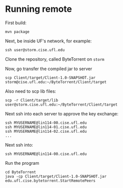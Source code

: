 # Running remote

First build:
```
mvn package
```
    
Next, be inside UF's network, for example:
```
ssh user@storm.cise.ufl.edu
```             

Clone the repository, called ByteTorrent on `storm`


Now, go transfer the compiled jar to server
```
scp Client/target/Client-1.0-SNAPSHOT.jar storm@cise.ufl.edu:~/ByteTorrent/Client/target
```
Also need to scp lib files:
```
scp -r Client/target/lib user@storm.cise.ufl.edu:~/ByteTorrent/Client/target
```

Next ssh into each server to approve the key exchange:
```
ssh MYUSERNAME@lin114-00.cise.ufl.edu
ssh MYUSERNAME@lin114-01.cise.ufl.edu
ssh MYUSERNAME@lin114-02.cise.ufl.edu
...
```

Next ssh into:
```
ssh MYUSERNAME@lin114-00.cise.ufl.edu
```

Run the program
```
cd ByteTorrent
java -cp Client/target/Client-1.0-SNAPSHOT.jar edu.ufl.cise.bytetorrent.StartRemotePeers
```


